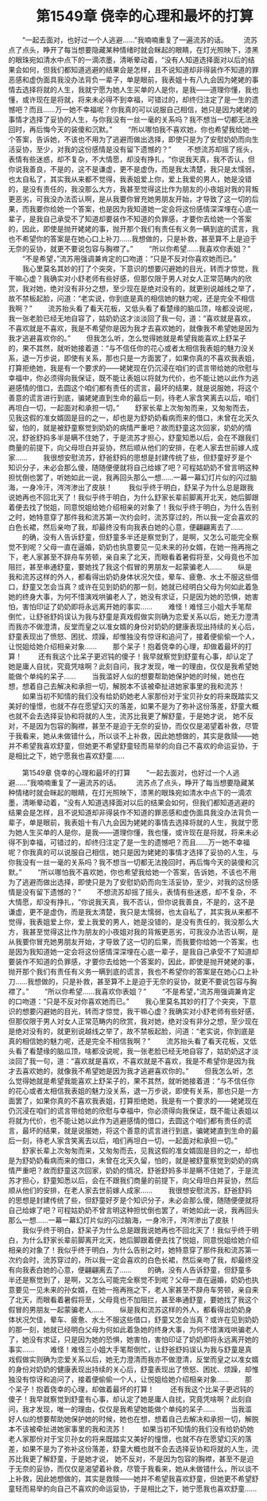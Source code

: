 # 　　第1549章 侥幸的心理和最坏的打算
　　“一起去面对，也好过一个人逃避……”我喃喃重复了一遍流苏的话。
　　流苏点了点头，睁开了每当想要隐藏某种情绪时就会眯起的眼睛，在灯光照映下，漆黑的眼珠宛如清水中点下的一滴浓墨，清晰晕动着，“没有人知道选择面对以后的结果会如何，但我们都知道逃避的结果会是怎样，且不说知道却非得装作不知道的罪恶感和虚伪面具我没办法背负一辈子，单是眼前，我表姐十有八九会因为姥姥的事情去选择将就的人生，我就宁愿为她人生买单的人是你，是我——道理你懂，我也懂，或许现在是将就，将来未必得不到幸福，可错过的，却终归注定了是一生的遗憾吧？而且……万一她不幸福呢？你我真的可以说服自己相信，她只是因为姥姥的事情才选择了妥协的人生，与你我没有一丝一毫的关系吗？我不想当一切都无法挽回时，再后悔今天的装傻和沉默。”
　　“所以哪怕我不喜欢她，你也希望我给她一个答案，告诉她，不该也不用为了逃避而做出选择，即使只是为了安慰奶奶而向生活妥协，至少，对我的这份感情是没有留下遗憾的？”
　　不想流苏却摇了摇头，表情有些迷惑，却不复杂，不大情愿，却没有挣扎，“你说我天真，我不否认，但你说我善良，不是的，这不是谦虚，更不是虚伪，而是我太清楚，我只是太懦弱，也太自私了，其实我从来都不觉得，我表姐爱上你，爱上我爱的男人，她是没错的，是没有责任的，我没那么大方，我甚至觉得这比作为朋友的小夜姐对我的背叛更恶劣，可我没办法否认啊，是从我要你冒充她男朋友开始，才导致了这一切的后果，而我要你给她一个答案，也是因为我知道她一定会将这份感情深深埋在心底一辈子，是我自己承受不了知道却要装作不知道的负罪感，才要你去给她一个答案的，因此，即使是抛开姥姥的事，抛开那个我们有责任有义务一瞒到底的谎言，我也不希望你的答案是在她心口上补刀……我想做的，只是补救，甚至算不上是迫于无奈的妥协，就更不要说包容与胸襟了。”
　　“所以你希望……我喜欢你表姐？”
　　“不是希望，”流苏用强调兼肯定的口吻道：“只是不反对你喜欢她而已。”
　　我心里莫名其妙的打了个突突，下意识的想要闪避她的目光，转而才惊觉，我干嘛心虚？我确实对小舒老师有些好感，但那仅限于男人对女人正常范畴内的欣赏，我对她，绝对没有非分之想，至少现在是绝对没有的，就更别说越线之举了，故不禁板起脸，问道：“老实说，你到底是真的相信她的魅力呢，还是完全不相信我啊？”
　　流苏抬头看了看天花板，又低头看了看楚缘的脑瓜顶，啥都没说呢，我一张老脸已经无地自容了，姑奶奶这才淡淡回了我一句，道：“喜欢就是喜欢，不喜欢就是不喜欢，我是不希望你是因为我才去喜欢她的，就像我不希望她是因为我才逃避喜欢你的。”
　　但我怎么听，怎么觉得她就是希望我能喜欢上舒呆子的，果不其然，就听她接着道：“与不信任你的花心或者太相信我表姐的魅力没关系，退一万步说，即使有关系，那也只是一方面罢了，如果你真的不喜欢我表姐，打算拒绝她，我是有一个要求的——姥姥现在仍沉浸在咱们的谎言带给她的欣慰与幸福中，你必须得向我保证，既不能让表姐以将就为代价，也不能让她以此作为逃避感情的借口，去圆这个咱们都有责任的谎言，最坏的结果，就是说服她，将这个善意的谎言进行到底，骗姥姥直到生命的最后一刻，待老人家含笑离去以后，咱们再坦白一切，一起面对和承担一切。”
　　舒家长辈上次匆匆而来，又匆匆而去，见我这假的准女婿固是目的之一，却也是为舒奶奶看病而来的借口，未曾在北天久留，怕的，就是被舒童察觉到奶奶的病情严重吧？故而舒童这次回家，奶奶的情况，舒爸舒妈多半是瞒不住她了，于是流苏才担心，舒童知悉以后，会在不跟我们商量的前提下，向父母坦白并妥协，然后顺从他们的安排，在老人家去世前嫁人成家……
　　我很想安慰流苏，舒爸舒妈的思想是封建传统了些，但舒童好歹是个知识分子，未必会那么傻，随随便便就将自己给嫁了吧？可程姑奶奶不曾言明这种担忧倒也罢了，听她如此一说，我再回头那么一想……一幕一幕幻灯片似的闪过脑海，一身冷汗，涔涔渗出了皮肤！
　　我似乎终于明白，舒呆子为什么总是跟我说她再也不回北天了！我似乎终于明白，为什么舒家长辈前脚离开北天，她后脚跟着便去找了悦姐，同意悦姐给她介绍相亲的对象了！我似乎终于明白，为什么告别之时，她特意穿了那件我和流苏第一次约会时，流苏穿过的，所以我一定会喜欢的白色长裙，然后亲吻了我，却最终没有向我表白她的心意，便翩翩离去了……
　　的确，没有人告诉舒童，但舒童多半还是察觉到了，是啊，又怎么可能完全察觉不到呢？父母一直在逼婚，奶奶也执意要见一见未来的孙女婿，在她一拖再拖之下，老人家甚至不辞舟车劳顿，亲自来了北天，而眼看着暑假将至，父母竟也不加阻拦，甚至串通舒童，要她找了我这个假冒的男朋友一起蒙骗老人……
　　纵是我和流苏这样的外人，都看得出奶奶身体状况欠佳，晕车、疲惫、水土不服这些借口，舒童又怎会当真？或许在见到奶奶的那一刻，她就已经明白父母为何如此着急她的终身大事，为何不惜演戏哄骗老人了，她没有求证，只是因为她的恐惧，她害怕，害怕印证了奶奶即将永远离开她的事实……
　　难怪！难怪三小姐大手笔帮倒忙，让舒爸舒妈误认为我与舒童是真戏假做实则确为恋爱关系以后，她无力澄清而我亦不做澄清，反堂而皇之以准女婿的身份对奶奶的健康表现出持续的关心后，舒童表现出了愤怒、困扰、烦躁，却惟独没有惊讶和追问了，接着便偷偷一个人，让悦姐给她介绍相亲对象……
　　那个呆子！抱着侥幸的心理，却做着最坏的打算！
　　还有我这个比呆子更迟钝的傻子！我早就察觉到舒童有心事，却认定了她是庸人自扰，究竟凭啥啊？此刻自问，我才发现，唯一的理由，仅仅是我希望她能做个单纯的呆子……
　　当我滥好人似的想要帮助她保护她的时候，她也在想，想着自己去解决和承担一切，解脱本不该被牵扯进她家事里的我和流苏！
　　如果当初不知情的我们没有给奶奶她老人家那份对于宝贝孙女的将来既踏实又美好的憧憬，也就不存在愿望幻灭的落差，如果不是为了弥补这份落差，舒童大概也就不会去选择妥协和将就的人生，流苏比我更了解舒童，于是她才说， 她不反对，不是因为包容的胸襟，甚至不是迫于无奈的妥协，而仅仅是渴望着补救，尽管于我看来，她从未做错什么，所以谈不上补救，因此她想做的，其实是救赎——她并不希望我喜欢舒童，但她更不希望舒童轻而易举的向自己不喜欢的命运妥协，于是相比之下，她宁愿我也喜欢舒童……

　　第1549章 侥幸的心理和最坏的打算
　　“一起去面对，也好过一个人逃避……”我喃喃重复了一遍流苏的话。
　　流苏点了点头，睁开了每当想要隐藏某种情绪时就会眯起的眼睛，在灯光照映下，漆黑的眼珠宛如清水中点下的一滴浓墨，清晰晕动着，“没有人知道选择面对以后的结果会如何，但我们都知道逃避的结果会是怎样，且不说知道却非得装作不知道的罪恶感和虚伪面具我没办法背负一辈子，单是眼前，我表姐十有八九会因为姥姥的事情去选择将就的人生，我就宁愿为她人生买单的人是你，是我——道理你懂，我也懂，或许现在是将就，将来未必得不到幸福，可错过的，却终归注定了是一生的遗憾吧？而且……万一她不幸福呢？你我真的可以说服自己相信，她只是因为姥姥的事情才选择了妥协的人生，与你我没有一丝一毫的关系吗？我不想当一切都无法挽回时，再后悔今天的装傻和沉默。”
　　“所以哪怕我不喜欢她，你也希望我给她一个答案，告诉她，不该也不用为了逃避而做出选择，即使只是为了安慰奶奶而向生活妥协，至少，对我的这份感情是没有留下遗憾的？”
　　不想流苏却摇了摇头，表情有些迷惑，却不复杂，不大情愿，却没有挣扎，“你说我天真，我不否认，但你说我善良，不是的，这不是谦虚，更不是虚伪，而是我太清楚，我只是太懦弱，也太自私了，其实我从来都不觉得，我表姐爱上你，爱上我爱的男人，她是没错的，是没有责任的，我没那么大方，我甚至觉得这比作为朋友的小夜姐对我的背叛更恶劣，可我没办法否认啊，是从我要你冒充她男朋友开始，才导致了这一切的后果，而我要你给她一个答案，也是因为我知道她一定会将这份感情深深埋在心底一辈子，是我自己承受不了知道却要装作不知道的负罪感，才要你去给她一个答案的，因此，即使是抛开姥姥的事，抛开那个我们有责任有义务一瞒到底的谎言，我也不希望你的答案是在她心口上补刀……我想做的，只是补救，甚至算不上是迫于无奈的妥协，就更不要说包容与胸襟了。”
　　“所以你希望……我喜欢你表姐？”
　　“不是希望，”流苏用强调兼肯定的口吻道：“只是不反对你喜欢她而已。”
　　我心里莫名其妙的打了个突突，下意识的想要闪避她的目光，转而才惊觉，我干嘛心虚？我确实对小舒老师有些好感，但那仅限于男人对女人正常范畴内的欣赏，我对她，绝对没有非分之想，至少现在是绝对没有的，就更别说越线之举了，故不禁板起脸，问道：“老实说，你到底是真的相信她的魅力呢，还是完全不相信我啊？”
　　流苏抬头看了看天花板，又低头看了看楚缘的脑瓜顶，啥都没说呢，我一张老脸已经无地自容了，姑奶奶这才淡淡回了我一句，道：“喜欢就是喜欢，不喜欢就是不喜欢，我是不希望你是因为我才去喜欢她的，就像我不希望她是因为我才逃避喜欢你的。”
　　但我怎么听，怎么觉得她就是希望我能喜欢上舒呆子的，果不其然，就听她接着道：“与不信任你的花心或者太相信我表姐的魅力没关系，退一万步说，即使有关系，那也只是一方面罢了，如果你真的不喜欢我表姐，打算拒绝她，我是有一个要求的——姥姥现在仍沉浸在咱们的谎言带给她的欣慰与幸福中，你必须得向我保证，既不能让表姐以将就为代价，也不能让她以此作为逃避感情的借口，去圆这个咱们都有责任的谎言，最坏的结果，就是说服她，将这个善意的谎言进行到底，骗姥姥直到生命的最后一刻，待老人家含笑离去以后，咱们再坦白一切，一起面对和承担一切。”
　　舒家长辈上次匆匆而来，又匆匆而去，见我这假的准女婿固是目的之一，却也是为舒奶奶看病而来的借口，未曾在北天久留，怕的，就是被舒童察觉到奶奶的病情严重吧？故而舒童这次回家，奶奶的情况，舒爸舒妈多半是瞒不住她了，于是流苏才担心，舒童知悉以后，会在不跟我们商量的前提下，向父母坦白并妥协，然后顺从他们的安排，在老人家去世前嫁人成家……
　　我很想安慰流苏，舒爸舒妈的思想是封建传统了些，但舒童好歹是个知识分子，未必会那么傻，随随便便就将自己给嫁了吧？可程姑奶奶不曾言明这种担忧倒也罢了，听她如此一说，我再回头那么一想……一幕一幕幻灯片似的闪过脑海，一身冷汗，涔涔渗出了皮肤！
　　我似乎终于明白，舒呆子为什么总是跟我说她再也不回北天了！我似乎终于明白，为什么舒家长辈前脚离开北天，她后脚跟着便去找了悦姐，同意悦姐给她介绍相亲的对象了！我似乎终于明白，为什么告别之时，她特意穿了那件我和流苏第一次约会时，流苏穿过的，所以我一定会喜欢的白色长裙，然后亲吻了我，却最终没有向我表白她的心意，便翩翩离去了……
　　的确，没有人告诉舒童，但舒童多半还是察觉到了，是啊，又怎么可能完全察觉不到呢？父母一直在逼婚，奶奶也执意要见一见未来的孙女婿，在她一拖再拖之下，老人家甚至不辞舟车劳顿，亲自来了北天，而眼看着暑假将至，父母竟也不加阻拦，甚至串通舒童，要她找了我这个假冒的男朋友一起蒙骗老人……
　　纵是我和流苏这样的外人，都看得出奶奶身体状况欠佳，晕车、疲惫、水土不服这些借口，舒童又怎会当真？或许在见到奶奶的那一刻，她就已经明白父母为何如此着急她的终身大事，为何不惜演戏哄骗老人了，她没有求证，只是因为她的恐惧，她害怕，害怕印证了奶奶即将永远离开她的事实……
　　难怪！难怪三小姐大手笔帮倒忙，让舒爸舒妈误认为我与舒童是真戏假做实则确为恋爱关系以后，她无力澄清而我亦不做澄清，反堂而皇之以准女婿的身份对奶奶的健康表现出持续的关心后，舒童表现出了愤怒、困扰、烦躁，却惟独没有惊讶和追问了，接着便偷偷一个人，让悦姐给她介绍相亲对象……
　　那个呆子！抱着侥幸的心理，却做着最坏的打算！
　　还有我这个比呆子更迟钝的傻子！我早就察觉到舒童有心事，却认定了她是庸人自扰，究竟凭啥啊？此刻自问，我才发现，唯一的理由，仅仅是我希望她能做个单纯的呆子……
　　当我滥好人似的想要帮助她保护她的时候，她也在想，想着自己去解决和承担一切，解脱本不该被牵扯进她家事里的我和流苏！
　　如果当初不知情的我们没有给奶奶她老人家那份对于宝贝孙女的将来既踏实又美好的憧憬，也就不存在愿望幻灭的落差，如果不是为了弥补这份落差，舒童大概也就不会去选择妥协和将就的人生，流苏比我更了解舒童，于是她才说， 她不反对，不是因为包容的胸襟，甚至不是迫于无奈的妥协，而仅仅是渴望着补救，尽管于我看来，她从未做错什么，所以谈不上补救，因此她想做的，其实是救赎——她并不希望我喜欢舒童，但她更不希望舒童轻而易举的向自己不喜欢的命运妥协，于是相比之下，她宁愿我也喜欢舒童……

